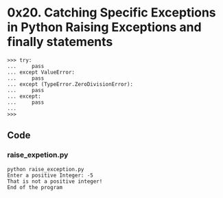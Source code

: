 # 0x20. Catching Specific Exceptions in Python Raising Exceptions and finally statements

```
>>> try:
...     pass
... except ValueError:
...     pass
... except (TypeError.ZeroDivisionError):
...     pass
... except:
...		pass
...
>>>
```

## Code

### raise_expetion.py

```
python raise_exception.py 
Enter a positive Integer: -5
That is not a positive integer!
End of the program
```